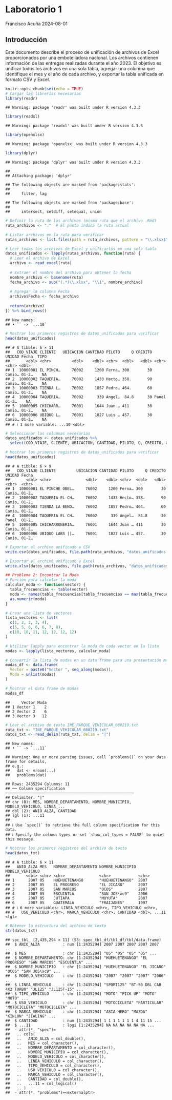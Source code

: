 Laboratorio 1
================
Francisco Acuña
2024-08-01

## Introducción

Este documento describe el proceso de unificación de archivos de Excel
proporcionados por una embotelladora nacional. Los archivos contienen
información de las entregas realizadas durante el año 2023. El objetivo
es unificar todos los archivos en una sola tabla, agregar una columna
que identifique el mes y el año de cada archivo, y exportar la tabla
unificada en formato CSV y Excel.

``` r
knitr::opts_chunk$set(echo = TRUE)
# Cargar las librerías necesarias
library(readr)
```

    ## Warning: package 'readr' was built under R version 4.3.3

``` r
library(readxl)
```

    ## Warning: package 'readxl' was built under R version 4.3.3

``` r
library(openxlsx)
```

    ## Warning: package 'openxlsx' was built under R version 4.3.3

``` r
library(dplyr)
```

    ## Warning: package 'dplyr' was built under R version 4.3.3

    ## 
    ## Attaching package: 'dplyr'

    ## The following objects are masked from 'package:stats':
    ## 
    ##     filter, lag

    ## The following objects are masked from 'package:base':
    ## 
    ##     intersect, setdiff, setequal, union

``` r
# Definir la ruta de los archivos (misma ruta que el archivo .Rmd)
ruta_archivos <- "."  # El punto indica la ruta actual

# Listar archivos en la ruta para verificar
rutas_archivos <- list.files(path = ruta_archivos, pattern = "\\.xlsx$")

# Leer todos los archivos de Excel y unificarlos en una sola tabla
datos_unificados <- lapply(rutas_archivos, function(ruta) {
  # Leer el archivo de Excel
  archivo <- read_excel(ruta)
  
  # Extraer el nombre del archivo para obtener la fecha
  nombre_archivo <- basename(ruta)
  fecha_archivo <- sub("(.*)\\.xlsx", "\\1", nombre_archivo)
  
  # Agregar la columna Fecha
  archivo$Fecha <- fecha_archivo
  
  return(archivo)
}) %>% bind_rows()
```

    ## New names:
    ## • `` -> `...10`

``` r
# Mostrar los primeros registros de datos_unificados para verificar
head(datos_unificados)
```

    ## # A tibble: 6 × 11
    ##   COD_VIAJE CLIENTE   UBICACION CANTIDAD PILOTO     Q CREDITO UNIDAD Fecha  TIPO
    ##       <dbl> <chr>         <dbl>    <dbl> <chr>  <dbl>   <dbl> <chr>  <chr> <dbl>
    ## 1  10000001 EL PINCH…     76002     1200 Ferna… 300        30 Camio… 01-2…    NA
    ## 2  10000002 TAQUERIA…     76002     1433 Hecto… 358.       90 Camio… 01-2…    NA
    ## 3  10000003 TIENDA L…     76002     1857 Pedro… 464.       60 Camio… 01-2…    NA
    ## 4  10000004 TAQUERIA…     76002      339 Angel…  84.8      30 Panel  01-2…    NA
    ## 5  10000005 CHICHARR…     76001     1644 Juan … 411        30 Camio… 01-2…    NA
    ## 6  10000006 UBIQUO L…     76001     1827 Luis … 457.       30 Camio… 01-2…    NA
    ## # ℹ 1 more variable: ...10 <dbl>

``` r
# Seleccionar las columnas necesarias
datos_unificados <- datos_unificados %>%
  select(COD_VIAJE, CLIENTE, UBICACION, CANTIDAD, PILOTO, Q, CREDITO, UNIDAD, Fecha)

# Mostrar los primeros registros de datos_unificados para verificar
head(datos_unificados)
```

    ## # A tibble: 6 × 9
    ##   COD_VIAJE CLIENTE         UBICACION CANTIDAD PILOTO     Q CREDITO UNIDAD Fecha
    ##       <dbl> <chr>               <dbl>    <dbl> <chr>  <dbl>   <dbl> <chr>  <chr>
    ## 1  10000001 EL PINCHE OBEL…     76002     1200 Ferna… 300        30 Camio… 01-2…
    ## 2  10000002 TAQUERIA EL CH…     76002     1433 Hecto… 358.       90 Camio… 01-2…
    ## 3  10000003 TIENDA LA BEND…     76002     1857 Pedro… 464.       60 Camio… 01-2…
    ## 4  10000004 TAQUERIA EL CH…     76002      339 Angel…  84.8      30 Panel  01-2…
    ## 5  10000005 CHICHARRONERIA…     76001     1644 Juan … 411        30 Camio… 01-2…
    ## 6  10000006 UBIQUO LABS ||…     76001     1827 Luis … 457.       30 Camio… 01-2…

``` r
# Exportar el archivo unificado a CSV
write.csv(datos_unificados, file.path(ruta_archivos, "datos_unificados.csv"), row.names = FALSE)

# Exportar el archivo unificado a Excel
write.xlsx(datos_unificados, file.path(ruta_archivos, "datos_unificados.xlsx"))
```

``` r
## Problema 2: Encontrar la Moda
# Función para calcular la moda
calcular_moda <- function(vector) {
  tabla_frecuencias <- table(vector)
  moda <- names(tabla_frecuencias[tabla_frecuencias == max(tabla_frecuencias)])
  as.numeric(moda)
}

# Crear una lista de vectores
lista_vectores <- list(
  c(1, 2, 2, 3, 4),
  c(5, 5, 6, 6, 6, 7, 8),
  c(10, 10, 11, 12, 12, 12, 12)
)

# Utilizar lapply para encontrar la moda de cada vector en la lista
modas <- lapply(lista_vectores, calcular_moda)

# Convertir la lista de modas en un data frame para una presentación más clara
modas_df <- data.frame(
  Vector = paste0("Vector ", seq_along(modas)),
  Moda = unlist(modas)
)

# Mostrar el data frame de modas
modas_df
```

    ##     Vector Moda
    ## 1 Vector 1    2
    ## 2 Vector 2    6
    ## 3 Vector 3   12

``` r
# Leer el archivo de texto INE_PARQUE_VEHICULAR_080219.txt
ruta_txt <- "INE_PARQUE_VEHICULAR_080219.txt"
datos_txt <- read_delim(ruta_txt, delim = "|")
```

    ## New names:
    ## • `` -> `...11`

    ## Warning: One or more parsing issues, call `problems()` on your data frame for details,
    ## e.g.:
    ##   dat <- vroom(...)
    ##   problems(dat)

    ## Rows: 2435294 Columns: 11
    ## ── Column specification ────────────────────────────────────────────────────────
    ## Delimiter: "|"
    ## chr (8): MES, NOMBRE_DEPARTAMENTO, NOMBRE_MUNICIPIO, MODELO_VEHICULO, LINEA_...
    ## dbl (2): ANIO_ALZA, CANTIDAD
    ## lgl (1): ...11
    ## 
    ## ℹ Use `spec()` to retrieve the full column specification for this data.
    ## ℹ Specify the column types or set `show_col_types = FALSE` to quiet this message.

``` r
# Mostrar los primeros registros del archivo de texto
head(datos_txt)
```

    ## # A tibble: 6 × 11
    ##   ANIO_ALZA MES   NOMBRE_DEPARTAMENTO NOMBRE_MUNICIPIO MODELO_VEHICULO
    ##       <dbl> <chr> <chr>               <chr>            <chr>          
    ## 1      2007 05    HUEHUETENANGO       "HUEHUETENANGO"  2007           
    ## 2      2007 05    EL PROGRESO         "EL JICARO"      2007           
    ## 3      2007 05    SAN MARCOS          "OCOS"           2007           
    ## 4      2007 05    ESCUINTLA           "SAN JOS\xc9"    2006           
    ## 5      2007 05    JUTIAPA             "MOYUTA"         2007           
    ## 6      2007 05    GUATEMALA           "FRAIJANES"      1997           
    ## # ℹ 6 more variables: LINEA_VEHICULO <chr>, TIPO_VEHICULO <chr>,
    ## #   USO_VEHICULO <chr>, MARCA_VEHICULO <chr>, CANTIDAD <dbl>, ...11 <lgl>

``` r
# Obtener la estructura del archivo de texto
str(datos_txt)
```

    ## spc_tbl_ [2,435,294 × 11] (S3: spec_tbl_df/tbl_df/tbl/data.frame)
    ##  $ ANIO_ALZA          : num [1:2435294] 2007 2007 2007 2007 2007 ...
    ##  $ MES                : chr [1:2435294] "05" "05" "05" "05" ...
    ##  $ NOMBRE_DEPARTAMENTO: chr [1:2435294] "HUEHUETENANGO" "EL PROGRESO" "SAN MARCOS" "ESCUINTLA" ...
    ##  $ NOMBRE_MUNICIPIO   : chr [1:2435294] "HUEHUETENANGO" "EL JICARO" "OCOS" "SAN JOS\xc9" ...
    ##  $ MODELO_VEHICULO    : chr [1:2435294] "2007" "2007" "2007" "2006" ...
    ##  $ LINEA_VEHICULO     : chr [1:2435294] "SPORT125" "BT-50 DBL CAB 4X2 TURBO" "JL125" "JL125T-15" ...
    ##  $ TIPO_VEHICULO      : chr [1:2435294] "MOTO" "PICK UP" "MOTO" "MOTO" ...
    ##  $ USO_VEHICULO       : chr [1:2435294] "MOTOCICLETA" "PARTICULAR" "MOTOCICLETA" "MOTOCICLETA" ...
    ##  $ MARCA_VEHICULO     : chr [1:2435294] "ASIA HERO" "MAZDA" "KINLON" "JIALING" ...
    ##  $ CANTIDAD           : num [1:2435294] 1 1 1 1 1 1 1 4 11 15 ...
    ##  $ ...11              : logi [1:2435294] NA NA NA NA NA NA ...
    ##  - attr(*, "spec")=
    ##   .. cols(
    ##   ..   ANIO_ALZA = col_double(),
    ##   ..   MES = col_character(),
    ##   ..   NOMBRE_DEPARTAMENTO = col_character(),
    ##   ..   NOMBRE_MUNICIPIO = col_character(),
    ##   ..   MODELO_VEHICULO = col_character(),
    ##   ..   LINEA_VEHICULO = col_character(),
    ##   ..   TIPO_VEHICULO = col_character(),
    ##   ..   USO_VEHICULO = col_character(),
    ##   ..   MARCA_VEHICULO = col_character(),
    ##   ..   CANTIDAD = col_double(),
    ##   ..   ...11 = col_logical()
    ##   .. )
    ##  - attr(*, "problems")=<externalptr>

